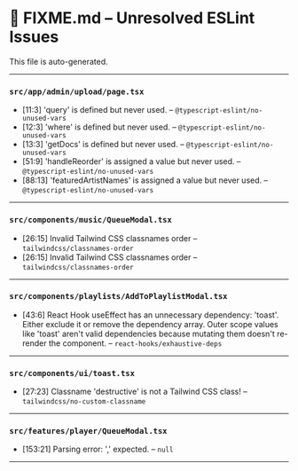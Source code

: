 # 🚧 FIXME.md – Unresolved ESLint Issues

This file is auto-generated.

---
### `src/app/admin/upload/page.tsx`
- [11:3] 'query' is defined but never used. – `@typescript-eslint/no-unused-vars`
- [12:3] 'where' is defined but never used. – `@typescript-eslint/no-unused-vars`
- [13:3] 'getDocs' is defined but never used. – `@typescript-eslint/no-unused-vars`
- [51:9] 'handleReorder' is assigned a value but never used. – `@typescript-eslint/no-unused-vars`
- [88:13] 'featuredArtistNames' is assigned a value but never used. – `@typescript-eslint/no-unused-vars`

---
### `src/components/music/QueueModal.tsx`
- [26:15] Invalid Tailwind CSS classnames order – `tailwindcss/classnames-order`
- [26:15] Invalid Tailwind CSS classnames order – `tailwindcss/classnames-order`

---
### `src/components/playlists/AddToPlaylistModal.tsx`
- [43:6] React Hook useEffect has an unnecessary dependency: 'toast'. Either exclude it or remove the dependency array. Outer scope values like 'toast' aren't valid dependencies because mutating them doesn't re-render the component. – `react-hooks/exhaustive-deps`

---
### `src/components/ui/toast.tsx`
- [27:23] Classname 'destructive' is not a Tailwind CSS class! – `tailwindcss/no-custom-classname`

---
### `src/features/player/QueueModal.tsx`
- [153:21] Parsing error: ',' expected. – `null`

---
